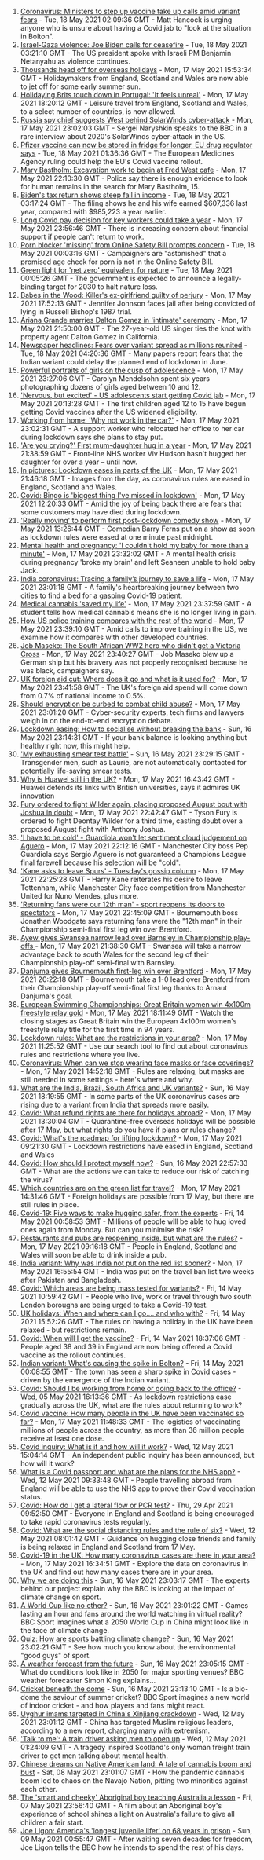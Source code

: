1. [Coronavirus: Ministers to step up vaccine take up calls amid variant fears](https://www.bbc.co.uk/news/uk-57152901) - Tue, 18 May 2021 02:09:36 GMT - Matt Hancock is urging anyone who is unsure about having a Covid jab to "look at the situation in Bolton".
2. [Israel-Gaza violence: Joe Biden calls for ceasefire](https://www.bbc.co.uk/news/world-middle-east-57152723) - Tue, 18 May 2021 03:21:10 GMT - The US president spoke with Israeli PM Benjamin Netanyahu as violence continues.
3. [Thousands head off for overseas holidays](https://www.bbc.co.uk/news/business-57138371) - Mon, 17 May 2021 15:53:34 GMT - Holidaymakers from England, Scotland and Wales are now able to jet off for some early summer sun.
4. [Holidaying Brits touch down in Portugal: 'It feels unreal'](https://www.bbc.co.uk/news/business-57150141) - Mon, 17 May 2021 18:20:12 GMT - Leisure travel from England, Scotland and Wales, to a select number of countries, is now allowed.
5. [Russia spy chief suggests West behind SolarWinds cyber-attack](https://www.bbc.co.uk/news/world-europe-57144297) - Mon, 17 May 2021 23:02:03 GMT - Sergei Naryshkin speaks to the BBC in a rare interview about 2020's SolarWinds cyber-attack in the US.
6. [Pfizer vaccine can now be stored in fridge for longer, EU drug regulator says](https://www.bbc.co.uk/news/world-europe-57152719) - Tue, 18 May 2021 01:36:36 GMT - The European Medicines Agency ruling could help the EU's Covid vaccine rollout.
7. [Mary Bastholm: Excavation work to begin at Fred West cafe](https://www.bbc.co.uk/news/uk-england-gloucestershire-57152485) - Mon, 17 May 2021 22:10:30 GMT - Police say there is enough evidence to look for human remains in the search for Mary Bastholm, 15.
8. [Biden's tax return shows steep fall in income](https://www.bbc.co.uk/news/world-us-canada-57152879) - Tue, 18 May 2021 03:17:24 GMT - The filing shows he and his wife earned $607,336 last year, compared with $985,223 a year earlier.
9. [Long Covid pay decision for key workers could take a year](https://www.bbc.co.uk/news/uk-57146120) - Mon, 17 May 2021 23:56:46 GMT - There is increasing concern about financial support if people can't return to work.
10. [Porn blocker 'missing' from Online Safety Bill prompts concern](https://www.bbc.co.uk/news/technology-57143746) - Tue, 18 May 2021 00:03:16 GMT - Campaigners are "astonished" that a promised age check for porn is not in the Online Safety Bill.
11. [Green light for 'net zero' equivalent for nature](https://www.bbc.co.uk/news/science-environment-57152169) - Tue, 18 May 2021 00:05:26 GMT - The government is expected to announce a legally-binding target for 2030 to halt nature loss.
12. [Babes in the Wood: Killer's ex-girlfriend guilty of perjury](https://www.bbc.co.uk/news/uk-england-sussex-57086650) - Mon, 17 May 2021 17:52:13 GMT - Jennifer Johnson faces jail after being convicted of lying in Russell Bishop's 1987 trial.
13. [Ariana Grande marries Dalton Gomez in 'intimate' ceremony](https://www.bbc.co.uk/news/world-us-canada-57152469) - Mon, 17 May 2021 21:50:00 GMT - The 27-year-old US singer ties the knot with property agent Dalton Gomez in California.
14. [Newspaper headlines: Fears over variant spread as millions reunited](https://www.bbc.co.uk/news/blogs-the-papers-57152399) - Tue, 18 May 2021 04:20:36 GMT - Many papers report fears that the Indian variant could delay the planned end of lockdown in June.
15. [Powerful portraits of girls on the cusp of adolescence](https://www.bbc.co.uk/news/in-pictures-57062159) - Mon, 17 May 2021 23:27:06 GMT - Carolyn Mendelsohn spent six years photographing dozens of girls aged between 10 and 12.
16. ['Nervous, but excited' - US adolescents start getting Covid jab](https://www.bbc.co.uk/news/world-us-canada-57147328) - Mon, 17 May 2021 20:13:28 GMT - The first children aged 12 to 15 have begun getting Covid vaccines after the US widened eligibility.
17. [Working from home: 'Why not work in the car?'](https://www.bbc.co.uk/news/uk-england-nottinghamshire-57105066) - Mon, 17 May 2021 23:02:31 GMT - A support worker who relocated her office to her car during lockdown says she plans to stay put.
18. ['Are you crying?' First mum-daughter hug in a year](https://www.bbc.co.uk/news/uk-57150385) - Mon, 17 May 2021 21:38:59 GMT - Front-line NHS worker Viv Hudson hasn't hugged her daughter for over a year – until now.
19. [In pictures: Lockdown eases in parts of the UK](https://www.bbc.co.uk/news/in-pictures-57141035) - Mon, 17 May 2021 21:46:18 GMT - Images from the day, as coronavirus rules are eased in England, Scotland and Wales.
20. [Covid: Bingo is 'biggest thing I've missed in lockdown'](https://www.bbc.co.uk/news/uk-england-norfolk-57119312) - Mon, 17 May 2021 12:20:33 GMT - Amid the joy of being back there are fears that some customers may have died during lockdown.
21. ['Really moving' to perform first post-lockdown comedy show](https://www.bbc.co.uk/news/entertainment-arts-57142118) - Mon, 17 May 2021 13:26:44 GMT - Comedian Barry Ferns put on a show as soon as lockdown rules were eased at one minute past midnight.
22. [Mental health and pregnancy: 'I couldn't hold my baby for more than a minute'](https://www.bbc.co.uk/news/disability-57107048) - Mon, 17 May 2021 23:32:02 GMT - A mental health crisis during pregnancy 'broke my brain' and left Seaneen unable to hold baby Jack.
23. [India coronavirus: Tracing a family’s journey to save a life](https://www.bbc.co.uk/news/world-asia-india-57111161) - Mon, 17 May 2021 23:01:18 GMT - A family's heartbreaking journey between two cities to find a bed for a gasping Covid-19 patient.
24. [Medical cannabis 'saved my life'](https://www.bbc.co.uk/news/health-57098858) - Mon, 17 May 2021 23:37:59 GMT - A student tells how medical cannabis means she is no longer living in pain.
25. [How US police training compares with the rest of the world](https://www.bbc.co.uk/news/world-us-canada-56834733) - Mon, 17 May 2021 23:39:10 GMT - Amid calls to improve training in the US, we examine how it compares with other developed countries.
26. [Job Maseko: The South African WW2 hero who didn't get a Victoria Cross](https://www.bbc.co.uk/news/world-africa-57145242) - Mon, 17 May 2021 23:40:27 GMT - Job Maseko blew up a German ship but his bravery was not properly recognised because he was black, campaigners say.
27. [UK foreign aid cut: Where does it go and what is it used for?](https://www.bbc.co.uk/news/newsbeat-39653421) - Mon, 17 May 2021 23:41:58 GMT - The UK's foreign aid spend will come down from 0.7% of national income to 0.5%.
28. [Should encryption be curbed to combat child abuse?](https://www.bbc.co.uk/news/business-57050689) - Mon, 17 May 2021 23:01:20 GMT - Cyber-security experts, tech firms and lawyers weigh in on the end-to-end encryption debate.
29. [Lockdown easing: How to socialise without breaking the bank](https://www.bbc.co.uk/news/newsbeat-57117336) - Sun, 16 May 2021 23:14:31 GMT - If your bank balance is looking anything but healthy right now, this might help.
30. ['My exhausting smear test battle'](https://www.bbc.co.uk/news/health-56942480) - Sun, 16 May 2021 23:29:15 GMT - Transgender men, such as Laurie, are not automatically contacted for potentially life-saving smear tests.
31. [Why is Huawei still in the UK?](https://www.bbc.co.uk/news/technology-57146140) - Mon, 17 May 2021 16:43:42 GMT - Huawei defends its links with British universities, says it admires UK innovation
32. [Fury ordered to fight Wilder again, placing proposed August bout with Joshua in doubt](https://www.bbc.co.uk/sport/boxing/57151854) - Mon, 17 May 2021 22:42:47 GMT - Tyson Fury is ordered to fight Deontay Wilder for a third time, casting doubt over a proposed August fight with Anthony Joshua.
33. ['I have to be cold' - Guardiola won't let sentiment cloud judgement on Aguero](https://www.bbc.co.uk/sport/football/57149584) - Mon, 17 May 2021 22:12:16 GMT - Manchester City boss Pep Guardiola says Sergio Aguero is not guaranteed a Champions League final farewell because his selection will be "cold".
34. ['Kane asks to leave Spurs' - Tuesday's gossip column](https://www.bbc.co.uk/sport/57147843) - Mon, 17 May 2021 22:25:28 GMT - Harry Kane reiterates his desire to leave Tottenham, while Manchester City face competition from Manchester United for Nuno Mendes, plus more.
35. ['Returning fans were our 12th man' - sport reopens its doors to spectators](https://www.bbc.co.uk/sport/57149582) - Mon, 17 May 2021 22:45:09 GMT - Bournemouth boss Jonathan Woodgate says returning fans were the "12th man" in their Championship semi-final first leg win over Brentford.
36. [Ayew gives Swansea narrow lead over Barnsley in Championship play-offs ](https://www.bbc.co.uk/sport/football/57052708) - Mon, 17 May 2021 21:38:30 GMT - Swansea will take a narrow advantage back to south Wales for the second leg of their Championship play-off semi-final with Barnsley.
37. [Danjuma gives Bournemouth first-leg win over Brentford](https://www.bbc.co.uk/sport/football/57052707) - Mon, 17 May 2021 20:22:18 GMT - Bournemouth take a 1-0 lead over Brentford from their Championship play-off semi-final first leg thanks to Arnaut Danjuma's goal.
38. [European Swimming Championships: Great Britain women win 4x100m freestyle relay gold](https://www.bbc.co.uk/sport/av/swimming/57150743) - Mon, 17 May 2021 18:11:49 GMT - Watch the closing stages as Great Britain win the European 4x100m women's freestyle relay title for the first time in 94 years.
39. [Lockdown rules: What are the restrictions in your area?](https://www.bbc.co.uk/news/uk-54373904) - Mon, 17 May 2021 11:25:52 GMT - Use our search tool to find out about coronavirus rules and restrictions where you live.
40. [Coronavirus: When can we stop wearing face masks or face coverings?](https://www.bbc.co.uk/news/health-51205344) - Mon, 17 May 2021 14:52:18 GMT - Rules are relaxing, but masks are still needed in some settings - here's where and why.
41. [What are the India, Brazil, South Africa and UK variants?](https://www.bbc.co.uk/news/health-55659820) - Sun, 16 May 2021 18:19:55 GMT - In some parts of the UK coronavirus cases are rising due to a variant from India that spreads more easily.
42. [Covid: What refund rights are there for holidays abroad?](https://www.bbc.co.uk/news/business-51615412) - Mon, 17 May 2021 13:30:04 GMT - Quarantine-free overseas holidays will be possible after 17 May, but what rights do you have if plans or rules change?
43. [Covid: What's the roadmap for lifting lockdown?](https://www.bbc.co.uk/news/explainers-52530518) - Mon, 17 May 2021 09:21:30 GMT - Lockdown restrictions have eased in England, Scotland and Wales
44. [Covid: How should I protect myself now?](https://www.bbc.co.uk/news/health-57087517) - Sun, 16 May 2021 22:57:33 GMT - What are the actions we can take to reduce our risk of catching the virus?
45. [Which countries are on the green list for travel?](https://www.bbc.co.uk/news/explainers-52544307) - Mon, 17 May 2021 14:31:46 GMT - Foreign holidays are possible from 17 May, but there are still rules in place.
46. [Covid-19: Five ways to make hugging safer, from the experts](https://www.bbc.co.uk/news/uk-57083571) - Fri, 14 May 2021 00:58:53 GMT - Millions of people will be able to hug loved ones again from Monday. But can you minimise the risk?
47. [Restaurants and pubs are reopening inside, but what are the rules?](https://www.bbc.co.uk/news/business-52977388) - Mon, 17 May 2021 09:16:18 GMT - People in England, Scotland and Wales will soon be able to drink inside a pub.
48. [India variant: Why was India not put on the red list sooner?](https://www.bbc.co.uk/news/56801288) - Mon, 17 May 2021 16:55:54 GMT - India was put on the travel ban list two weeks after Pakistan and Bangladesh.
49. [Covid: Which areas are being mass tested for variants?](https://www.bbc.co.uk/news/explainers-54872039) - Fri, 14 May 2021 10:59:42 GMT - People who live, work or travel through two south London boroughs are being urged to take a Covid-19 test.
50. [UK holidays: When and where can I go.... and who with?](https://www.bbc.co.uk/news/explainers-52646738) - Fri, 14 May 2021 15:52:26 GMT - The rules on having a holiday in the UK have been relaxed - but restrictions remain.
51. [Covid: When will I get the vaccine?](https://www.bbc.co.uk/news/health-55045639) - Fri, 14 May 2021 18:37:06 GMT - People aged 38 and 39 in England are now being offered a Covid vaccine as the rollout continues.
52. [Indian variant: What's causing the spike in Bolton?](https://www.bbc.co.uk/news/health-57094274) - Fri, 14 May 2021 00:08:55 GMT - The town has seen a sharp spike in Covid cases - driven by the emergence of the Indian variant.
53. [Covid: Should I be working from home or going back to the office?](https://www.bbc.co.uk/news/business-52567567) - Wed, 05 May 2021 16:13:36 GMT - As lockdown restrictions ease gradually across the UK, what are the rules about returning to work?
54. [Covid vaccine: How many people in the UK have been vaccinated so far?](https://www.bbc.co.uk/news/health-55274833) - Mon, 17 May 2021 11:48:33 GMT - The logistics of vaccinating millions of people across the country, as more than 36 million people receive at least one dose.
55. [Covid inquiry: What is it and how will it work?](https://www.bbc.co.uk/news/explainers-57085964) - Wed, 12 May 2021 15:04:14 GMT - An independent public inquiry has been announced, but how will it work?
56. [What is a Covid passport and what are the plans for the NHS app?](https://www.bbc.co.uk/news/explainers-55718553) - Wed, 12 May 2021 09:33:48 GMT - People travelling abroad from England will be able to use the NHS app to prove their Covid vaccination status.
57. [Covid: How do I get a lateral flow or PCR test?](https://www.bbc.co.uk/news/health-51943612) - Thu, 29 Apr 2021 09:52:50 GMT - Everyone in England and Scotland is being encouraged to take rapid coronavirus tests regularly.
58. [Covid: What are the social distancing rules and the rule of six?](https://www.bbc.co.uk/news/uk-51506729) - Wed, 12 May 2021 08:01:42 GMT - Guidance on hugging close friends and family is being relaxed in England and Scotland from 17 May.
59. [Covid-19 in the UK: How many coronavirus cases are there in your area?](https://www.bbc.co.uk/news/uk-51768274) - Mon, 17 May 2021 16:34:51 GMT - Explore the data on coronavirus in the UK and find out how many cases there are in your area.
60. [Why we are doing this](https://www.bbc.co.uk/sport/56972366) - Sun, 16 May 2021 23:03:17 GMT - The experts behind our project explain why the BBC is looking at the impact of climate change on sport.
61. [A World Cup like no other?](https://www.bbc.co.uk/sport/56972365) - Sun, 16 May 2021 23:01:22 GMT - Games lasting an hour and fans around the world watching in virtual reality? BBC Sport imagines what a 2050 World Cup in China might look like in the face of climate change.
62. [Quiz: How are sports battling climate change?](https://www.bbc.co.uk/sport/57068988) - Sun, 16 May 2021 23:02:21 GMT - See how much you know about the environmental "good guys" of sport.
63. [A weather forecast from the future](https://www.bbc.co.uk/sport/56972367) - Sun, 16 May 2021 23:05:15 GMT - What do conditions look like in 2050 for major sporting venues? BBC weather forecaster Simon King explains...
64. [Cricket beneath the dome](https://www.bbc.co.uk/sport/56972368) - Sun, 16 May 2021 23:13:10 GMT - Is a bio-dome the saviour of summer cricket? BBC Sport imagines a new world of indoor cricket - and how players and fans might react.
65. [Uyghur imams targeted in China's Xinjiang crackdown](https://www.bbc.co.uk/news/world-asia-china-56986057) - Wed, 12 May 2021 23:01:12 GMT - China has targeted Muslim religious leaders, according to a new report, charging many with extremism.
66. ['Talk to me': A train driver asking men to open up](https://www.bbc.co.uk/news/stories-57060971) - Wed, 12 May 2021 01:24:09 GMT - A tragedy inspired Scotland's only woman freight train driver to get men talking about mental health.
67. [Chinese dreams on Native American land: A tale of cannabis boom and bust](https://www.bbc.co.uk/news/world-us-canada-56835897) - Sat, 08 May 2021 23:01:07 GMT - How the pandemic cannabis boom led to chaos on the Navajo Nation, pitting two minorities against each other.
68. [The 'smart and cheeky' Aboriginal boy teaching Australia a lesson](https://www.bbc.co.uk/news/stories-56544429) - Fri, 07 May 2021 23:56:40 GMT - A film about an Aboriginal boy's experience of school shines a light on Australia's failure to give all children a fair start.
69. [Joe Ligon: America's 'longest juvenile lifer' on 68 years in prison](https://www.bbc.co.uk/news/world-us-canada-57022924) - Sun, 09 May 2021 00:55:47 GMT - After waiting seven decades for freedom, Joe Ligon tells the BBC how he intends to spend the rest of his days.
